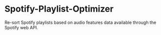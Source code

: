 # Spotify-Playlist-Optimizer
Re-sort Spotify playlists based on audio features data available through the Spotify web API.
